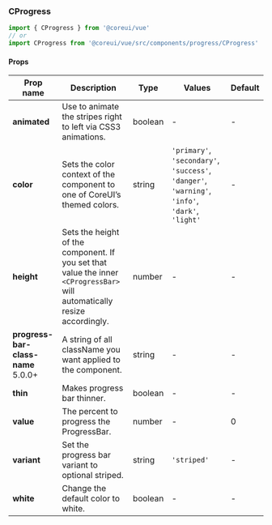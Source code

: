 ### CProgress

```jsx
import { CProgress } from '@coreui/vue'
// or
import CProgress from '@coreui/vue/src/components/progress/CProgress'
```

#### Props

| Prop name                                                                  | Description                                                                                                               | Type    | Values                                                                                          | Default |
| -------------------------------------------------------------------------- | ------------------------------------------------------------------------------------------------------------------------- | ------- | ----------------------------------------------------------------------------------------------- | ------- |
| **animated**                                                               | Use to animate the stripes right to left via CSS3 animations.                                                             | boolean | -                                                                                               | -       |
| **color**                                                                  | Sets the color context of the component to one of CoreUI’s themed colors.                                                 | string  | `'primary'`, `'secondary'`, `'success'`, `'danger'`, `'warning'`, `'info'`, `'dark'`, `'light'` | -       |
| **height**                                                                 | Sets the height of the component. If you set that value the inner `<CProgressBar>` will automatically resize accordingly. | number  | -                                                                                               | -       |
| **progress-bar-class-name** <br><div class="badge bg-primary">5.0.0+</div> | A string of all className you want applied to the <CProgressBar/> component.                                              | string  | -                                                                                               | -       |
| **thin**                                                                   | Makes progress bar thinner.                                                                                               | boolean | -                                                                                               | -       |
| **value**                                                                  | The percent to progress the ProgressBar.                                                                                  | number  | -                                                                                               | 0       |
| **variant**                                                                | Set the progress bar variant to optional striped.                                                                         | string  | `'striped'`                                                                                     | -       |
| **white**                                                                  | Change the default color to white.                                                                                        | boolean | -                                                                                               | -       |
